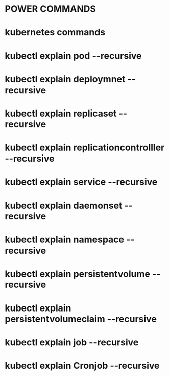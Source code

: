 # POWER COMMANDS

# kubernetes commands

# kubectl explain pod --recursive  

# kubectl explain deploymnet --recursive 

# kubectl explain replicaset --recursive 

# kubectl explain replicationcontrolller --recursive 

# kubectl explain service --recursive 

# kubectl explain daemonset --recursive 

# kubectl explain namespace --recursive 

# kubectl explain persistentvolume --recursive 

# kubectl explain persistentvolumeclaim --recursive 

# kubectl explain job --recursive 

# kubectl explain Cronjob --recursive 
